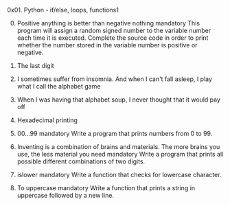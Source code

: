 0x01. Python - if/else, loops, functions1

0. Positive anything is better than negative nothing
mandatory
This program will assign a random signed number to the variable number each time it is executed. Complete the source code in order to print whether the number stored in the variable number is positive or negative.

1. The last digit

2. I sometimes suffer from insomnia. And when I can't fall asleep, I play what I call the alphabet game

3. When I was having that alphabet soup, I never thought that it would pay off

4. Hexadecimal printing

5. 00...99
mandatory
Write a program that prints numbers from 0 to 99.

6. Inventing is a combination of brains and materials. The more brains you use, the less material you need
mandatory
Write a program that prints all possible different combinations of two digits.

7. islower
mandatory
Write a function that checks for lowercase character.

8. To uppercase
mandatory
Write a function that prints a string in uppercase followed by a new line.


